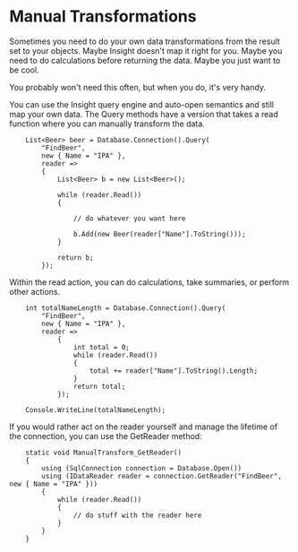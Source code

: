 # Manual Transformations #

Sometimes you need to do your own data transformations from the result set to your objects. Maybe Insight doesn't map it right for you. Maybe you need to do calculations before returning the data. Maybe you just want to be cool.

You probably won't need this often, but when you do, it's very handy.

You can use the Insight query engine and auto-open semantics and still map your own data. The Query methods have a version that takes a read function where you can manually transform the data.

		List<Beer> beer = Database.Connection().Query(
			"FindBeer",
			new { Name = "IPA" },
			reader =>
			{
				List<Beer> b = new List<Beer>();

				while (reader.Read())
				{

					// do whatever you want here

					b.Add(new Beer(reader["Name"].ToString()));
				}

				return b;
			});

Within the read action, you can do calculations, take summaries, or perform other actions.

		int totalNameLength = Database.Connection().Query(
			"FindBeer", 
			new { Name = "IPA" }, 
			reader => 
				{
					int total = 0;
					while (reader.Read())
					{
						total += reader["Name"].ToString().Length;
					}
					return total;
				});
			
		Console.WriteLine(totalNameLength);

If you would rather act on the reader yourself and manage the lifetime of the connection, you can use the GetReader method:

		static void ManualTransform_GetReader()
		{
			using (SqlConnection connection = Database.Open())
			using (IDataReader reader = connection.GetReader("FindBeer", new { Name = "IPA" }))
			{
				while (reader.Read())
				{
					// do stuff with the reader here
				}
			}
		}